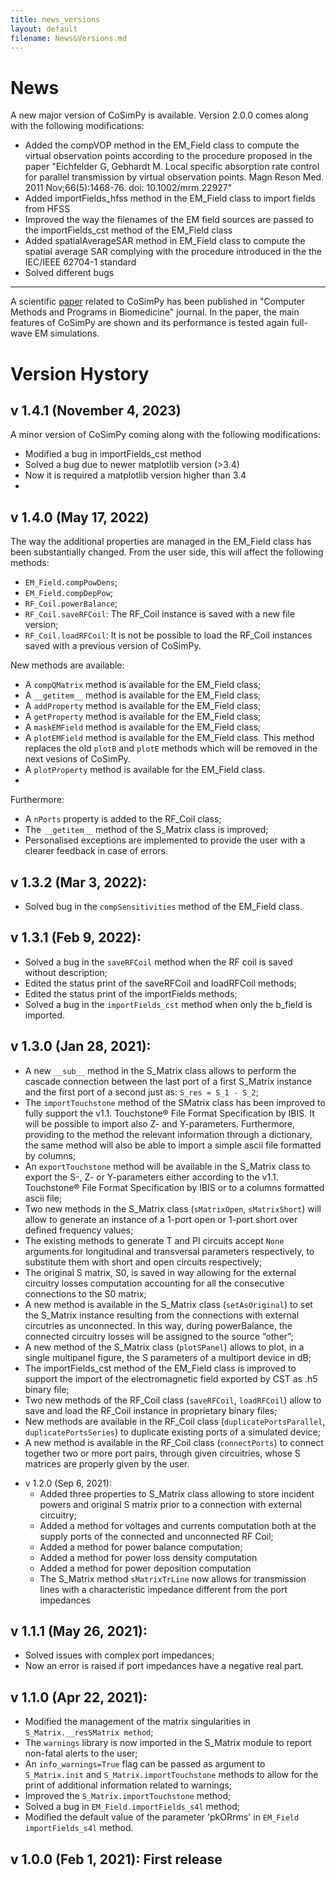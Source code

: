 ```yaml
---
title: news_versions
layout: default
filename: News&Versions.md
--- 
```


# News
A new major version of CoSimPy is available. Version 2.0.0 comes along with the following modifications:
- Added the compVOP method in the EM_Field class to compute the virtual observation points according to the procedure proposed in the paper "Eichfelder G, Gebhardt M. Local specific absorption rate control for parallel transmission by virtual observation points. Magn Reson Med. 2011 Nov;66(5):1468-76. doi: 10.1002/mrm.22927"
- Added importFields_hfss method in the EM_Field class to import fields from HFSS
- Improved the way the filenames of the EM field sources are passed to the importFields_cst method of the EM_Field class
- Added spatialAverageSAR method in EM_Field class to compute the spatial average SAR complying with the procedure introduced in the the IEC/IEEE 62704-1 standard
- Solved different bugs

___

A scientific [paper](https://www.sciencedirect.com/science/article/pii/S0169260722000694) related to CoSimPy has been published in "Computer Methods and Programs in Biomedicine" journal. In the paper, the main features of CoSimPy are shown and its performance is tested again full-wave EM simulations.

# Version Hystory
## v 1.4.1 (November 4, 2023)
A minor version of CoSimPy coming along with the following modifications:
 - Modified a bug in importFields_cst method
 - Solved a bug due to newer matplotlib version (>3.4)
 - Now it is required a matplotlib version higher than 3.4
 - 
## v 1.4.0 (May 17, 2022)

 The way the additional properties are managed in the EM_Field class has been substantially changed. From the user side, this will affect the following methods:
  * `EM_Field.compPowDens`;
  * `EM_Field.compDepPow`;
  * `RF_Coil.powerBalance`;
  * `RF_Coil.saveRFCoil`: The RF_Coil instance is saved with a new file version;
  * `RF_Coil.loadRFCoil`: It is not be possible to load the RF_Coil instances saved with a previous version of CoSimPy.

 New methods are available:
  * A `compQMatrix` method is available for the EM_Field class;
  * A  `__getitem__` method is available for the EM_Field class;
  * A  `addProperty` method is available for the EM_Field class;
  * A  `getProperty` method is available for the EM_Field class;
  * A  `maskEMField` method is available for the EM_Field class;
  * A  `plotEMField` method is available for the EM_Field class. This method replaces the old `plotB` and `plotE` methods which will be removed in the next vesions of CoSimPy.
  * A  `plotProperty` method is available for the EM_Field class.
  * 
Furthermore:    
  * A `nPorts` property is added to the RF_Coil class;
  * The `__getitem__` method of the S_Matrix class is improved;
  * Personalised exceptions are implemented to provide the user with a clearer feedback in case of errors.

## v 1.3.2 (Mar 3, 2022):
  * Solved  bug in the `compSensitivities` method of the EM_Field class.

## v 1.3.1 (Feb 9, 2022):
  * Solved a bug in the `saveRFCoil` method when the RF coil is saved without description;
  * Edited the status print of the saveRFCoil and loadRFCoil methods;
  * Edited the status print of the importFields methods;
  * Solved a bug in the `importFields_cst` method when only the b_field is imported.

## v 1.3.0 (Jan 28, 2021):
  * A new `__sub__` method in the S_Matrix class allows to perform the cascade connection between the last port of a first S_Matrix instance and the first port of  a second just as: `S_res = S_1 - S_2`;
  * The `importTouchstone` method of the SMatrix class has been improved to fully support the v1.1. Touchstone® File Format Specification by IBIS. It will be possible to import also Z- and Y-parameters.  Furthermore, providing to the method the relevant information through a dictionary, the same method will also be  able to import a simple ascii file formatted by columns;
  * An `exportTouchstone` method will be available in the S_Matrix class to export the S-, Z- or Y-parameters either according to the v1.1. Touchstone® File Format Specification by IBIS or to a columns formatted ascii file;
  * Two new methods in the S_Matrix class (`sMatrixOpen`, `sMatrixShort`) will allow to generate an instance of a 1-port open or 1-port short over defined frequency values;
  * The existing methods to generate T and PI circuits accept `None` arguments for longitudinal and transversal parameters respectively, to substitute them with short and open circuits respectively;
  * The original S matrix, S0, is saved in way allowing for the external circuitry losses computation accounting for all the consecutive connections to the S0 matrix;
  * A new method is available in the S_Matrix class (`setAsOriginal`) to set the S_Matrix instance resulting from the connections with external circutries as unconnected. In this way, during powerBalance, the connected circuitry losses will be assigned to the source “other”;
  * A new method of the S_Matrix class (`plotSPanel`) allows to plot, in a single multipanel figure, the S parameters of a multiport device in dB;
  * The importFields_cst method of the EM_Field class is improved to support the import of the electromagnetic field exported by CST as .h5 binary file;
  * Two new methods of the RF_Coil class (`saveRFCoil`, `loadRFCoil`) allow to save and load the RF_Coil instance in proprietary binary files;
  * New methods are available in the RF_Coil class (`duplicatePortsParallel`, `duplicatePortsSeries`) to duplicate existing ports of a simulated device;
  * A new method is available in the RF_Coil class (`connectPorts`) to connect together two or more port pairs, through given circuitries, whose S matrices are properly given by the user.

- v 1.2.0 (Sep 6, 2021):
  * Added three properties to S_Matrix class allowing to store incident powers and original S matrix prior to a connection with external circuitry;
  * Added a method for voltages and currents computation both at the supply ports of the connected and unconnected RF Coil;
  * Added a method for power balance computation;
  * Added a method for power loss density computation
  * Added a method for power deposition computation
  * The S_Matrix method `sMatrixTrLine` now allows for transmission lines with a characteristic impedance different from the port impedances

## v 1.1.1 (May 26, 2021):
  * Solved issues with complex port impedances;
  * Now an error is raised if port impedances have a negative real part.
  
## v 1.1.0 (Apr 22, 2021):
  * Modified the management of the matrix singularities in `S_Matrix.__resSMatrix method`;
  * The `warnings` library is now imported in the S_Matrix module to report non-fatal alerts to the user;
  * An `info_warnings=True` flag can be passed as argument to `S_Matrix.init` and `S_Matrix.importTouchstone` methods to allow for the print of additional information related to warnings;
  * Improved the `S_Matrix.importTouchstone` method;
  * Solved a bug in `EM_Field.importFields_s4l` method;
  * Modified the default value of the parameter 'pkORrms' in `EM_Field importFields_s4l` method.

## v 1.0.0 (Feb 1, 2021): First release
